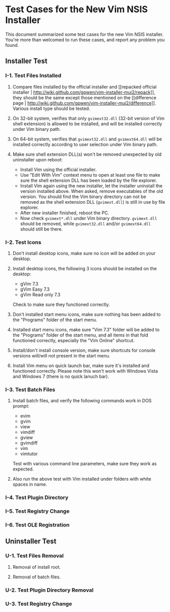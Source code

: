 # Test Cases for the New Vim NSIS Installer

This document summarized some test cases for the new Vim NSIS installer.
You're more than welcomed to run these cases, and report any problem you
found.

## Installer Test

### I-1. Test Files Installed

1.  Compare files installed by the official installer and
    [[repacked official installer |
    http://wiki.github.com/gpwen/vim-installer-mui2/repack]], they should be
    the same except those mentioned on the
    [[difference page |
    http://wiki.github.com/gpwen/vim-installer-mui2/difference]].  Various
    install type should be tested.

2.  On 32-bit system, verifies that only `gvimext32.dll` (32-bit version of
    Vim shell extension) is allowed to be installed, and will be installed
    correctly under Vim binary path.

3.  On 64-bit system, verifies that `gvimext32.dll` and `gvimext64.dll` will
    be installed correctly according to user selection under Vim binary path.

4.  Make sure shell extension DLL(s) won't be removed unexpected by old
    uninstaller upon reboot:
    * Install Vim using the official installer.
    * Use "Edit With Vim" context menu to open at least one file to make sure
      the shell extension DLL has been loaded by the file explorer.
    * Install Vim again using the new installer, let the installer uninstall
      the version installed above.  When asked, remove executables of the old
      version.  You should find the Vim binary directory can not be removed as
      the shell extension DLL (`gvimext.dll`) is still in use by file
      explorer.
    * After new installer finished, reboot the PC.
    * Now check `gvimext*.dll` under Vim binary directory.  `gvimext.dll`
      should be removed, while `gvimext32.dll` and/or `gvimext64.dll` should
      still be there.

### I-2. Test Icons

1.  Don't install desktop icons, make sure no icon will be added on your
    desktop.

2.  Install desktop icons, the following 3 icons should be installed on the
    desktop:
    * gVim 7.3
    * gVim Easy 7.3
    * gVim Read only 7.3

    Check to make sure they functioned correctly.

3.  Don't installed start menu icons, make sure nothing has been added to the
    "Programs" folder of the start menu.

4.  Installed start menu icons, make sure "Vim 7.3" folder will be added to
    the "Programs" folder of the start menu, and all items in that fold
    functioned correctly, especially the "Vim Online" shortcut.

5.  Install/don't install console version, make sure shortcuts for console
    versions will/will not present in the start menu.

6.  Install Vim menu on quick launch bar, make sure it's installed and
    functioned correctly.  Please note this won't work with Windows Vista and
    Windows 7 (there is no quick lanuch bar).

### I-3. Test Batch Files

1.  Install batch files, and verify the following commands work in DOS prompt:
    * evim
    * gvim
    * view
    * vimdiff
    * gview
    * gvimdiff
    * vim
    * vimtutor

    Test with various command line parameters, make sure they work as
    expected.

2.  Also run the above test with Vim installed under folders with white spaces
    in name.

### I-4. Test Plugin Directory

### I-5. Test Registry Change

### I-6. Test OLE Registration

## Uninstaller Test

### U-1. Test Files Removal

1.  Removal of install root.

2.  Removal of batch files.

### U-2. Test Plugin Directory Removal

### U-3. Test Registry Change
